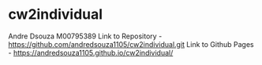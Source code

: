 # cw2individual
Andre Dsouza M00795389
Link to Repository - https://github.com/andredsouza1105/cw2individual.git
Link to Github Pages - https://andredsouza1105.github.io/cw2individual/
